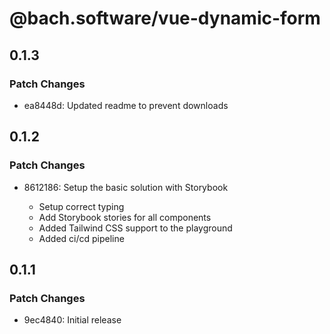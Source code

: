 # @bach.software/vue-dynamic-form

## 0.1.3

### Patch Changes

- ea8448d: Updated readme to prevent downloads

## 0.1.2

### Patch Changes

- 8612186: Setup the basic solution with Storybook

  - Setup correct typing
  - Add Storybook stories for all components
  - Added Tailwind CSS support to the playground
  - Added ci/cd pipeline

## 0.1.1

### Patch Changes

- 9ec4840: Initial release
